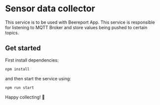 # Sensor data collector

This service is to be used with Beereport App. This service is responsible for listening to MQTT Broker and store values being pushed to certain topics.


## Get started

First install dependencies:

```sh
npm install
```

and then start the service using:

```sh
npm run start
```

Happy collecting! 🦄
